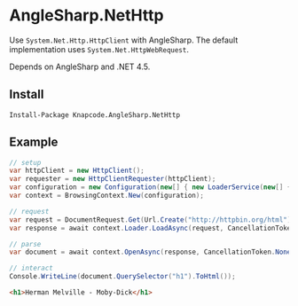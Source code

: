 # AngleSharp.NetHttp

Use `System.Net.Http.HttpClient` with AngleSharp. The default implementation uses `System.Net.HttpWebRequest`.

Depends on AngleSharp and .NET 4.5.

## Install

```
Install-Package Knapcode.AngleSharp.NetHttp
```

## Example

```csharp
// setup
var httpClient = new HttpClient();
var requester = new HttpClientRequester(httpClient);
var configuration = new Configuration(new[] { new LoaderService(new[] { requester }) });
var context = BrowsingContext.New(configuration);

// request
var request = DocumentRequest.Get(Url.Create("http://httpbin.org/html"));
var response = await context.Loader.LoadAsync(request, CancellationToken.None);

// parse
var document = await context.OpenAsync(response, CancellationToken.None);

// interact
Console.WriteLine(document.QuerySelector("h1").ToHtml());
```

```html
<h1>Herman Melville - Moby-Dick</h1>
```
